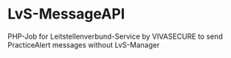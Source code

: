 # LvS-MessageAPI
PHP-Job for Leitstellenverbund-Service by VIVASECURE to send PracticeAlert messages without LvS-Manager
